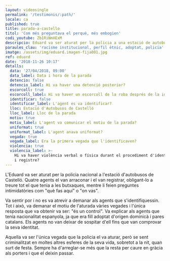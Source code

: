 ```yaml
---
layout: videosingle
permalink: '/testimonis/:path/'
locale: ca
published: true
title: parada-a-castello
titol: 'Com més preguntava el perquè, més embogien'
codi_youtube: Zb1RiNmXExM
descripcio: Eduard va ser aturat per la policia a una estació de autobusos
paraules_clau: 'racisme institucional, perfil ètnic, adoptat, policia'
imatge: /assets/img/eduard.imagen-fija001.jpg
ref: eduard
date: '2018-11-26 10:17'
detalls:
  data: '27/04/2018, 09:00'
  data_label: Data i hora de la parada
  detencio: false
  detencio_label: Hi va haver una detenció posterior?
  escorcoll: true
  escorcoll_label: Hi va haver un escorcoll de la roba després de la identificació?
  identificar: false
  identificar_label: L'agent es va identificar?
  lloc: Estació d'Autobusos de Castelló
  lloc_label: Lloc de la parada
  motiu: true
  motiu_label: L'agent va comunicar el motiu de la parada?
  uniformat: true
  uniformat_label: L'agent anava uniformat?
  vegada: true
  vegada_label: Era la primera vegada que l'identificaven?
  violencia: true
  violencia_label: >-
    Hi va haver violència verbal o física durant el procediment d'identificació
    i registre?
---
```

L'Eduard va ser aturat per la policia nacional a l'estació d'autobusos de Castelló. Quatre agents el van arraconar i el van registrar, obligant-lo a treure tot el que tenia a les butxaques, mentre li feien preguntes intimidatòries com "què fas aquí" o "on vas". 

Va sentir por i no es va atrevir a demanar als agents que s'identifiquessin. Tot i això, va demanar el motiu de l'aturada vàries vegades i l'única resposta que va obtenir va ser: "és un control". Va explicar als agents que tenia nacionalitat espanyola, ja que era fill adoptat d'origen dominicà i pares catalans. Els agents no van deixar de sospitar d'ell fins que van comprovar la seva identitat. 

Aquella va ser l'única vegada que la policia el va aturar, però se sent criminalitzat en moltes altres esferes de la seva vida, sobretot a la nit, quan surt de festa. Sempre ha d'arreglar-se més que la resta per caure en gràcia als porters i que el deixin passar.
